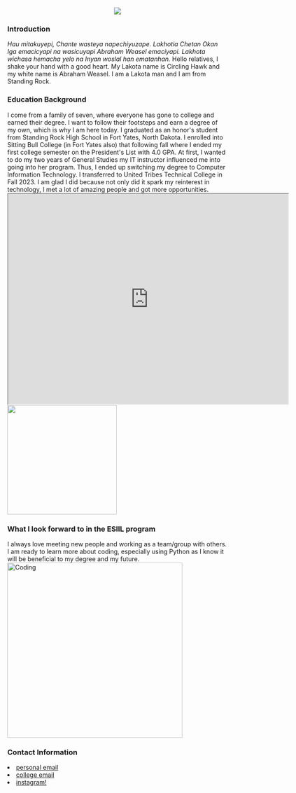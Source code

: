 <body style="background-color:#">
<h1 align="center">
    <img src="https://readme-typing-svg.herokuapp.com/?font=Righteous&size=35&center=true&vCenter=true&width=500&height=70&duration=4000&lines=Hi+There!+👋;+I'm+Abraham+Weasel!;" />
<h3><b>Introduction</b></h3>
<em>Hau mitakuyepi, Chante wasteya napechiyuzape. Lakhotia Chetan Okan Iga emacicyapi na wasicuyapi Abraham Weasel emaciyapi. Lakhota wichasa hemacha yelo na Inyan woslal han ematanhan.</em>
Hello relatives, I shake your hand with a good heart. My Lakota name is Circling Hawk and my white name is Abraham Weasel. I am a Lakota man and I am from Standing Rock.
<h3><b>Education Background</b></h3>
I come from a family of seven, where everyone has gone to college and earned their degree. I want to follow their footsteps and earn a degree of my own, which is why I am here today. I graduated as an honor's student from Standing Rock High School in Fort Yates, North Dakota. I enrolled into Sitting Bull College (in Fort Yates also) that following fall where I ended my first college semester on the President's List with 4.0 GPA. At first, I wanted to do my two years of General Studies my IT instructor influenced me into going into her program. Thus, I ended up switching my degree to Computer Information Technology. I transferred to United Tribes Technical College in Fall 2023. I am glad I did because not only did it spark my reinterest in technology, I met a lot of amazing people and got more opportunities. 
<iframe src="https://drive.google.com/file/d/1g5AsqfDxYJToQcDCKDJVRy5iN0qEAS0w/preview" width="640" height="480" allow="autoplay"></iframe>
<img style="center;" src="https://drive.google.com/file/d/1g5AsqfDxYJToQcDCKDJVRy5iN0qEAS0w/preview" width="250" height="250" />
<br>
<h3>What I look forward to in the ESIIL program</h3>
I always love meeting new people and working as a team/group with others. I am ready to learn more about coding, especially using Python as I know it will be beneficial to my degree and my future.
<img align="center" alt="Coding" width="400" src="https://media0.giphy.com/media/f6hnhHkks8bk4jwjh3/giphy.gif?cid=6c09b952sxnyel986flzqipltjxykqy2envn0gnsizrqv5g3&ep=v1_internal_gif_by_id&rid=giphy.gif&ct=s">
<h3><b>Contact Information</b></h3>
<li><a href="abrahamweasel@gmail.com" target="_blank">personal email
<li><a href="weasel.abraham@stu.uttc.edu" target="_blank">college email
<li><a href="https://www.instagram.com/abrahamweasel/" target="_blank">instagram!

